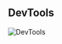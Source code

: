 ## DevTools
![DevTools](https://drive.google.com/file/d/1nGG1ngTbCExkQaOCPvnAHxYPK4op0K6g/view?usp=share_link)
